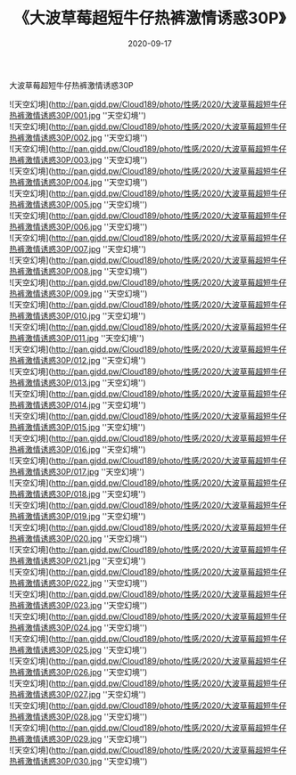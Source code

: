 ﻿---
layout: post
title:  《大波草莓超短牛仔热裤激情诱惑30P》
date:   2020-09-17
img: http://pan.gjdd.pw/Cloud189/photo/性感/2020/大波草莓超短牛仔热裤激情诱惑30P/000.jpg
categories: [美女, 性感, 泳衣]
---

大波草莓超短牛仔热裤激情诱惑30P



![天空幻境](http://pan.gjdd.pw/Cloud189/photo/性感/2020/大波草莓超短牛仔热裤激情诱惑30P/001.jpg ''天空幻境'') <br>
![天空幻境](http://pan.gjdd.pw/Cloud189/photo/性感/2020/大波草莓超短牛仔热裤激情诱惑30P/002.jpg ''天空幻境'') <br>
![天空幻境](http://pan.gjdd.pw/Cloud189/photo/性感/2020/大波草莓超短牛仔热裤激情诱惑30P/003.jpg ''天空幻境'') <br>
![天空幻境](http://pan.gjdd.pw/Cloud189/photo/性感/2020/大波草莓超短牛仔热裤激情诱惑30P/004.jpg ''天空幻境'') <br>
![天空幻境](http://pan.gjdd.pw/Cloud189/photo/性感/2020/大波草莓超短牛仔热裤激情诱惑30P/005.jpg ''天空幻境'') <br>
![天空幻境](http://pan.gjdd.pw/Cloud189/photo/性感/2020/大波草莓超短牛仔热裤激情诱惑30P/006.jpg ''天空幻境'') <br>
![天空幻境](http://pan.gjdd.pw/Cloud189/photo/性感/2020/大波草莓超短牛仔热裤激情诱惑30P/007.jpg ''天空幻境'') <br>
![天空幻境](http://pan.gjdd.pw/Cloud189/photo/性感/2020/大波草莓超短牛仔热裤激情诱惑30P/008.jpg ''天空幻境'') <br>
![天空幻境](http://pan.gjdd.pw/Cloud189/photo/性感/2020/大波草莓超短牛仔热裤激情诱惑30P/009.jpg ''天空幻境'') <br>
![天空幻境](http://pan.gjdd.pw/Cloud189/photo/性感/2020/大波草莓超短牛仔热裤激情诱惑30P/010.jpg ''天空幻境'') <br>
![天空幻境](http://pan.gjdd.pw/Cloud189/photo/性感/2020/大波草莓超短牛仔热裤激情诱惑30P/011.jpg ''天空幻境'') <br>
![天空幻境](http://pan.gjdd.pw/Cloud189/photo/性感/2020/大波草莓超短牛仔热裤激情诱惑30P/012.jpg ''天空幻境'') <br>
![天空幻境](http://pan.gjdd.pw/Cloud189/photo/性感/2020/大波草莓超短牛仔热裤激情诱惑30P/013.jpg ''天空幻境'') <br>
![天空幻境](http://pan.gjdd.pw/Cloud189/photo/性感/2020/大波草莓超短牛仔热裤激情诱惑30P/014.jpg ''天空幻境'') <br>
![天空幻境](http://pan.gjdd.pw/Cloud189/photo/性感/2020/大波草莓超短牛仔热裤激情诱惑30P/015.jpg ''天空幻境'') <br>
![天空幻境](http://pan.gjdd.pw/Cloud189/photo/性感/2020/大波草莓超短牛仔热裤激情诱惑30P/016.jpg ''天空幻境'') <br>
![天空幻境](http://pan.gjdd.pw/Cloud189/photo/性感/2020/大波草莓超短牛仔热裤激情诱惑30P/017.jpg ''天空幻境'') <br>
![天空幻境](http://pan.gjdd.pw/Cloud189/photo/性感/2020/大波草莓超短牛仔热裤激情诱惑30P/018.jpg ''天空幻境'') <br>
![天空幻境](http://pan.gjdd.pw/Cloud189/photo/性感/2020/大波草莓超短牛仔热裤激情诱惑30P/019.jpg ''天空幻境'') <br>
![天空幻境](http://pan.gjdd.pw/Cloud189/photo/性感/2020/大波草莓超短牛仔热裤激情诱惑30P/020.jpg ''天空幻境'') <br>
![天空幻境](http://pan.gjdd.pw/Cloud189/photo/性感/2020/大波草莓超短牛仔热裤激情诱惑30P/021.jpg ''天空幻境'') <br>
![天空幻境](http://pan.gjdd.pw/Cloud189/photo/性感/2020/大波草莓超短牛仔热裤激情诱惑30P/022.jpg ''天空幻境'') <br>
![天空幻境](http://pan.gjdd.pw/Cloud189/photo/性感/2020/大波草莓超短牛仔热裤激情诱惑30P/023.jpg ''天空幻境'') <br>
![天空幻境](http://pan.gjdd.pw/Cloud189/photo/性感/2020/大波草莓超短牛仔热裤激情诱惑30P/024.jpg ''天空幻境'') <br>
![天空幻境](http://pan.gjdd.pw/Cloud189/photo/性感/2020/大波草莓超短牛仔热裤激情诱惑30P/025.jpg ''天空幻境'') <br>
![天空幻境](http://pan.gjdd.pw/Cloud189/photo/性感/2020/大波草莓超短牛仔热裤激情诱惑30P/026.jpg ''天空幻境'') <br>
![天空幻境](http://pan.gjdd.pw/Cloud189/photo/性感/2020/大波草莓超短牛仔热裤激情诱惑30P/027.jpg ''天空幻境'') <br>
![天空幻境](http://pan.gjdd.pw/Cloud189/photo/性感/2020/大波草莓超短牛仔热裤激情诱惑30P/028.jpg ''天空幻境'') <br>
![天空幻境](http://pan.gjdd.pw/Cloud189/photo/性感/2020/大波草莓超短牛仔热裤激情诱惑30P/029.jpg ''天空幻境'') <br>
![天空幻境](http://pan.gjdd.pw/Cloud189/photo/性感/2020/大波草莓超短牛仔热裤激情诱惑30P/030.jpg ''天空幻境'') <br>